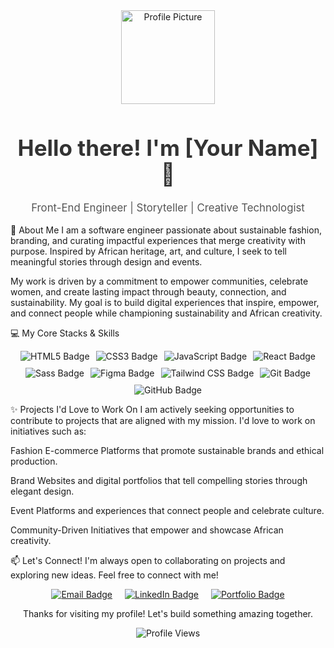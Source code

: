 <div align="center">
<img src="https://avatars.githubusercontent.com/u/108998816%3Fv%3D4" width="150px" alt="Profile Picture">
<h1 style="font-size: 2.5em; color: #333;">Hello there! I'm [Your Name] 👋</h1>
<p style="font-size: 1.2em; color: #555;">Front-End Engineer | Storyteller | Creative Technologist</p>
</div>

🎨 About Me
I am a software engineer passionate about sustainable fashion, branding, and curating impactful experiences that merge creativity with purpose. Inspired by African heritage, art, and culture, I seek to tell meaningful stories through design and events.

My work is driven by a commitment to empower communities, celebrate women, and create lasting impact through beauty, connection, and sustainability. My goal is to build digital experiences that inspire, empower, and connect people while championing sustainability and African creativity.

💻 My Core Stacks & Skills
<p style="display: flex; flex-wrap: wrap; justify-content: center; gap: 10px;">
<img src="https://www.google.com/search?q=https://img.shields.io/badge/HTML5-E34F26%3Fstyle%3Dfor-the-badge%26logo%3Dhtml5%26logoColor%3Dwhite" alt="HTML5 Badge">
<img src="https://www.google.com/search?q=https://img.shields.io/badge/CSS3-1572B6%3Fstyle%3Dfor-the-badge%26logo%3Dcss3%26logoColor%3Dwhite" alt="CSS3 Badge">
<img src="https://www.google.com/search?q=https://img.shields.io/badge/JavaScript-F7DF1E%3Fstyle%3Dfor-the-badge%26logo%3Djavascript%26logoColor%3Dblack" alt="JavaScript Badge">
<img src="https://www.google.com/search?q=https://img.shields.io/badge/React-61DAFB%3Fstyle%3Dfor-the-badge%26logo%3Dreact%26logoColor%3Dblack" alt="React Badge">
<img src="https://www.google.com/search?q=https://img.shields.io/badge/Sass-CC6699%3Fstyle%3Dfor-the-badge%26logo%3Dsass%26logoColor%3Dwhite" alt="Sass Badge">
<img src="https://img.shields.io/badge/Figma-F24E1E?style=for-the-badge&logo=figma&logoColor=white" alt="Figma Badge">
<img src="https://www.google.com/search?q=https://img.shields.io/badge/Tailwind CSS-38B2AC?style=for-the-badge&logo=tailwind-css&logoColor=white" alt="Tailwind CSS Badge">
<img src="https://www.google.com/search?q=https://img.shields.io/badge/Git-F05032%3Fstyle%3Dfor-the-badge%26logo%3Dgit%26logoColor%3Dwhite" alt="Git Badge">
<img src="https://www.google.com/search?q=https://img.shields.io/badge/GitHub-181717%3Fstyle%3Dfor-the-badge%26logo%3Dgithub%26logoColor%3Dwhite" alt="GitHub Badge">
</p>

✨ Projects I'd Love to Work On
I am actively seeking opportunities to contribute to projects that are aligned with my mission. I'd love to work on initiatives such as:

Fashion E-commerce Platforms that promote sustainable brands and ethical production.

Brand Websites and digital portfolios that tell compelling stories through elegant design.

Event Platforms and experiences that connect people and celebrate culture.

Community-Driven Initiatives that empower and showcase African creativity.

📫 Let's Connect!
I'm always open to collaborating on projects and exploring new ideas. Feel free to connect with me!

<p style="display: flex; justify-content: center; gap: 20px;">
<a href="mailto:your.email@example.com" target="_blank">
<img src="https://www.google.com/search?q=https://img.shields.io/badge/Email-D14836%3Fstyle%3Dfor-the-badge%26logo%3Dgmail%26logoColor%3Dwhite" alt="Email Badge">
</a>
<a href="https://linkedin.com/in/your-profile" target="_blank">
<img src="https://www.google.com/search?q=https://img.shields.io/badge/LinkedIn-0A66C2%3Fstyle%3Dfor-the-badge%26logo%3Dlinkedin%26logoColor%3Dwhite" alt="LinkedIn Badge">
</a>
<a href="https://www.google.com/search?q=https://your-portfolio-website.com" target="_blank">
<img src="https://www.google.com/search?q=https://img.shields.io/badge/Portfolio-4F7942%3Fstyle%3Dfor-the-badge%26logo%3Dnetlify%26logoColor%3Dwhite" alt="Portfolio Badge">
</a>
</p>

<div align="center">
<p>Thanks for visiting my profile! Let's build something amazing together.</p>
<img src="https://www.google.com/search?q=https://komarev.com/ghpvc/%3Fusername%3DYourGitHubUsername%26label%3DProfile%2520views%26color%3D0e75b2%26style%3Dflat" alt="Profile Views">
</div>
